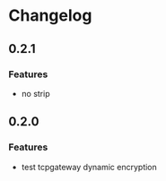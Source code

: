 # Changelog

## 0.2.1
### Features
* no strip

## 0.2.0
### Features
* test tcpgateway dynamic encryption